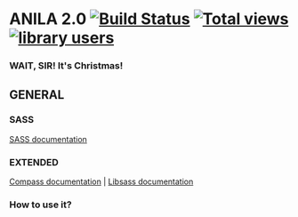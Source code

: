# ANILA 2.0 [![Build Status](https://travis-ci.org/bravocado/anila.png?branch=master)](https://travis-ci.org/bravocado/anila) [![Total views](https://sourcegraph.com/api/repos/github.com/bravocado/anila/counters/views.png)](https://sourcegraph.com/github.com/bravocado/anila) [![library users](https://sourcegraph.com/api/repos/github.com/bravocado/anila/badges/library-users.png)](https://sourcegraph.com/github.com/bravocado/anila)

### WAIT, SIR! It's Christmas!


## GENERAL

### SASS
[SASS documentation](http://sass-lang.com/documentation/file.SASS_REFERENCE.html)

### EXTENDED
[Compass documentation](http://compass-style.org/) | [Libsass documentation](https://github.com/hcatlin/libsass)


### How to use it?